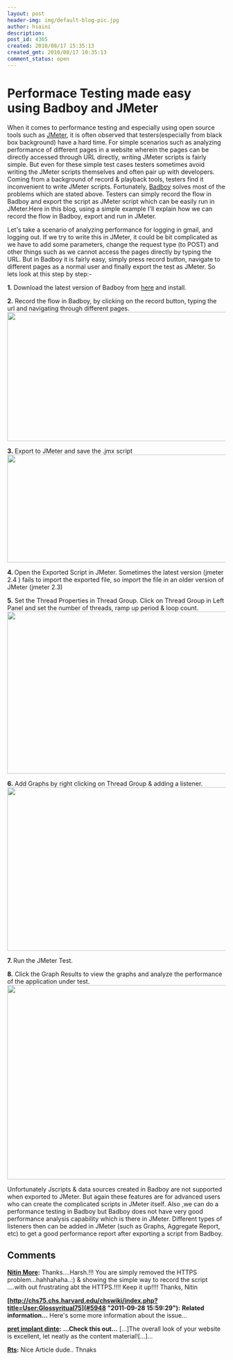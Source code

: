 ```yaml
---
layout: post
header-img: img/default-blog-pic.jpg
author: hsaini
description: 
post_id: 4365
created: 2010/08/17 15:35:13
created_gmt: 2010/08/17 10:35:13
comment_status: open
---
```


# Performace Testing made easy using Badboy and JMeter

<p>When it comes to performance testing and especially using open source tools such as <a href="http://jakarta.apache.org/jmeter/" target="_blank">JMeter</a>, it is often observed that testers(especially from black box background) have a hard time. For simple scenarios such as analyzing performance of different pages in a website wherein the pages can be directly accessed through URL directly, writing JMeter scripts is fairly simple. But even for these simple test cases testers sometimes avoid writing the JMeter scripts themselves and often pair up with developers. Coming from a background of record &amp; playback tools, testers find it inconvenient to write JMeter scripts. Fortunately, <a href="http://www.badboysoftware.biz" target="_blank">Badboy</a> solves most of the problems which are stated above. Testers can simply record the flow in Badboy and export the script as JMeter script which can be easily run in JMeter.Here in this blog, using a simple example I'll explain how we can record the flow in Badboy, export and run in JMeter.<!--more--></p>
<p>Let's take a scenario of analyzing performance for logging in gmail, and logging out. If we try to write this in JMeter, it could be bit complicated as we have to add some parameters, change the request type (to POST) and other things such as we cannot access the pages directly by typing the URL. But in Badboy it is fairly easy, simply press record button, navigate to different pages as a normal user and finally export the test as JMeter. So lets look at this step by step:-</p>
<p><strong>1.</strong> Download the latest version of Badboy from <a href="http://www.badboy.com.au/download" target="_blank">here</a> and install.</p>
<p><strong>2.</strong> Record the flow in Badboy, by clicking on the record button, typing the url and navigating through different pages.
<a href="http://xebee.xebia.in/wp-content/uploads/2010/08/1.jpg"><img class="alignleft size-large wp-image-4481" title="Record Flow in BadBoy" src="http://xebee.xebia.in/wp-content/uploads/2010/08/1-1024x424.jpg" alt="" width="679" height="297" /></a></p>
<p><strong>3.</strong> Export to JMeter and save the .jmx script<a href="http://xebee.xebia.in/wp-content/uploads/2010/08/2.jpg"><img class="alignleft size-large wp-image-4501" title="Export to JMeter" src="http://xebee.xebia.in/wp-content/uploads/2010/08/2-1024x640.jpg" alt="" width="677" height="248" /></a></p>
<p><strong>4. </strong>Open the Exported Script in JMeter. Sometimes the latest version (jmeter 2.4 ) fails to import the exported file, so import the file in an older version of JMeter (jmeter 2.3)</p>
<p><strong>5.</strong> Set the Thread Properties in Thread Group. Click on Thread Group in Left Panel and set the number of threads, ramp up period &amp; loop count.<a href="http://xebee.xebia.in/wp-content/uploads/2010/08/3.jpg"><img class="alignleft size-large wp-image-4503" title="Thread Group" src="http://xebee.xebia.in/wp-content/uploads/2010/08/3-1024x533.jpg" alt="" width="684" height="373" /></a></p>
<p><strong>6.</strong> Add Graphs by right clicking on Thread Group &amp; adding a listener.<a href="http://xebee.xebia.in/wp-content/uploads/2010/08/4.jpg"><img class="alignleft size-large wp-image-4506" title="Graph Result" src="http://xebee.xebia.in/wp-content/uploads/2010/08/4-1024x537.jpg" alt="" width="681" height="376" /></a></p>
<p><strong>7. </strong>Run the JMeter Test.</p>
<p><strong>8.</strong> Click the Graph Results to view the graphs and analyze the performance of the application under test.
<a href="http://xebee.xebia.in/wp-content/uploads/2010/08/5.jpg"><img class="alignleft size-large wp-image-4512" title="Graph Results" src="http://xebee.xebia.in/wp-content/uploads/2010/08/5-1024x639.jpg" alt="" width="679" height="447" /></a></p>
<p>Unfortunately Jscripts &amp; data sources created in Badboy are not supported when exported to JMeter. But again these features are for advanced users who can create the complicated scripts in JMeter itself. Also ,we can do a performance testing in Badboy but Badboy does not have very good performance analysis capability which is there in JMeter. Different types of listeners then can be added in JMeter (such as Graphs, Aggregate Report, etc) to get a good performance report after exporting a script from Badboy.</p>

## Comments

**[Nitin More](#4748 "2011-01-06 14:59:51"):** Thanks....Harsh.!!! You are simply removed the HTTPS problem...hahhahaha..:) & showing the simple way to record the script ....with out frustrating abt the HTTPS.!!!! Keep it up!!!! Thanks, Nitin

**[http://chs75.chs.harvard.edu/chswiki/index.php?title=User:Glossyritual75](#5948 "2011-09-28 15:59:29"):** **Related information...** Here's some more information about the issue...

**[pret implant dinte](#8771 "2012-05-13 12:32:12"):** **...Check this out...** [...]The overall look of your website is excellent, let neatly as the content material![...]...

**[Rts](#9154 "2012-07-12 13:04:05"):** Nice Article dude.. Thnaks

